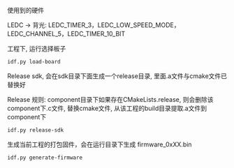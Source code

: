 使用到的硬件

LEDC -> 背光:
    LEDC_TIMER_3，LEDC_LOW_SPEED_MODE，LEDC_CHANNEL_5，LEDC_TIMER_10_BIT

工程下, 运行选择板子

```bash
idf.py load-board
```

Release sdk, 会在sdk目录下面生成一个release目录, 里面.a文件与cmake文件已替换好

Release 规则: component目录下如果存在CMakeLists.release, 则会删除该component下.c文件, 替换cmake文件, 从该工程的build目录提取.a文件到component下

```bash
idf.py release-sdk
```

生成当前工程的打包固件，会在运行目录下生成 firmware_0xXX.bin
```bash
idf.py generate-firmware
```
